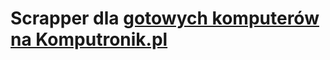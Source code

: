 # Scrapper dla [gotowych komputerów na Komputronik.pl](https://www.komputronik.pl/category/5801/komputery-pc.html)